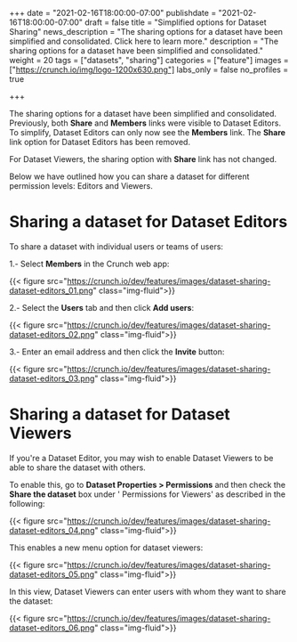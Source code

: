 +++
date = "2021-02-16T18:00:00-07:00"
publishdate = "2021-02-16T18:00:00-07:00"
draft = false
title = "Simplified options for Dataset Sharing"
news_description = "The sharing options for a dataset have been simplified and consolidated. Click here to learn more."
description = "The sharing options for a dataset have been simplified and consolidated."
weight = 20
tags = ["datasets", "sharing"]
categories = ["feature"]
images = ["https://crunch.io/img/logo-1200x630.png"]
labs_only = false
no_profiles = true

+++

The sharing options for a dataset have been simplified and consolidated. Previously, both **Share** and **Members** links were visible to Dataset Editors. To simplify, Dataset Editors can only now see the **Members** link. The **Share** link option for Dataset Editors has been removed.

For Dataset Viewers, the sharing option with **Share** link has not changed.

Below we have outlined how you can share a dataset for different permission levels: Editors and Viewers.

# **Sharing a dataset for Dataset Editors**

To share a dataset with individual users or teams of users:

1.- Select **Members** in the Crunch web app:

{{< figure src="https://crunch.io/dev/features/images/dataset-sharing-dataset-editors_01.png" class="img-fluid">}}

2.- Select the **Users** tab and then click **Add users**:

{{< figure src="https://crunch.io/dev/features/images/dataset-sharing-dataset-editors_02.png" class="img-fluid">}}

3.- Enter an email address and then click the **Invite** button:

{{< figure src="https://crunch.io/dev/features/images/dataset-sharing-dataset-editors_03.png" class="img-fluid">}}

# **Sharing a dataset for Dataset Viewers**

If you're a Dataset Editor, you may wish to enable Dataset Viewers to be able to share the dataset with others.

To enable this, go to **Dataset Properties > Permissions** and then check the **Share the dataset** box under '
Permissions for Viewers' as described in the following:

{{< figure src="https://crunch.io/dev/features/images/dataset-sharing-dataset-editors_04.png" class="img-fluid">}}

This enables a new menu option for dataset viewers:

{{< figure src="https://crunch.io/dev/features/images/dataset-sharing-dataset-editors_05.png" class="img-fluid">}}

In this view, Dataset Viewers can enter users with whom they want to share the dataset:

{{< figure src="https://crunch.io/dev/features/images/dataset-sharing-dataset-editors_06.png" class="img-fluid">}}

